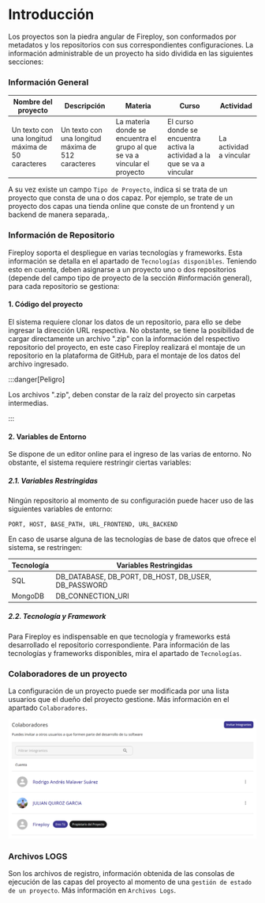 # Introducción

Los proyectos son la piedra angular de Fireploy, son conformados por metadatos y los repositorios con sus correspondientes configuraciones. La información administrable de un proyecto ha sido dividida en las siguientes secciones:

### Información General


| Nombre del proyecto                                | Descripción | Materia | Curso | Actividad |
| -------------------------------------------------- | ----------- | ------- |-------|-----------|
| Un texto con una longitud máxima de 50 caracteres  | Un texto con una longitud máxima de 512 caracteres   | La materia donde se encuentra el grupo al que se va a vincular el proyecto    | El curso donde se encuentra activa la actividad a la que se va a vincular | La actividad a vincular |

A su vez existe un campo `Tipo de Proyecto`, indica si se trata de un proyecto que consta de una o dos capaz. Por ejemplo, se trate de un proyecto dos capas una tienda online que conste de un frontend y un backend de manera separada,.

### Información de Repositorio

Fireploy soporta el despliegue en varias tecnologías y frameworks. Esta información se detalla en el apartado de `Tecnologías disponibles`. Teniendo esto en cuenta, deben asignarse a un proyecto uno o dos repositorios (depende del campo tipo de proyecto de la sección #información general), para cada repositorio se gestiona:

#### 1. Código del proyecto

El sistema requiere clonar los datos de un repositorio, para ello se debe ingresar la dirección URL respectiva. No obstante, se tiene la posibilidad de cargar directamente un archivo ".zip" con la información del respectivo repositorio del proyecto, en este caso Fireploy realizará el montaje de un repositorio en la plataforma de GitHub, para el montaje de los datos del archivo ingresado.

:::danger[Peligro]

Los archivos ".zip", deben constar de la raíz del proyecto sin carpetas intermedias.

:::

#### 2. Variables de Entorno

Se dispone de un editor online para el ingreso de las varias de entorno. No obstante, el sistema requiere restringir ciertas variables:

##### 2.1. Variables Restringidas

Ningún repositorio al momento de su configuración puede hacer uso de las siguientes variables de entorno:

    PORT, HOST, BASE_PATH, URL_FRONTEND, URL_BACKEND

En caso de usarse alguna de las tecnologías de base de datos que ofrece el sistema, se restringen:

|Tecnología |Variables Restringidas                               |
|-----------|-----------------------------------------------------|
| SQL       | DB_DATABASE, DB_PORT, DB_HOST, DB_USER, DB_PASSWORD |
| MongoDB   | DB_CONNECTION_URI                                   | 

##### 2.2. Tecnología y Framework

Para Fireploy es indispensable en que tecnología y frameworks está desarrollado el repositorio correspondiente. Para información de las tecnologías y frameworks disponibles, mira el apartado de `Tecnologías`.

### Colaboradores de un proyecto

La configuración de un proyecto puede ser modificada por una lista usuarios que el dueño del proyecto gestione. Más información en el apartado `Colaboradores`.

![colaboradores proyecto](image.png)

### Archivos LOGS

Son los archivos de registro, información obtenida de las consolas de ejecución de las capas del proyecto al momento de una `gestión de estado de un proyecto`. Más información en `Archivos Logs`.


    

